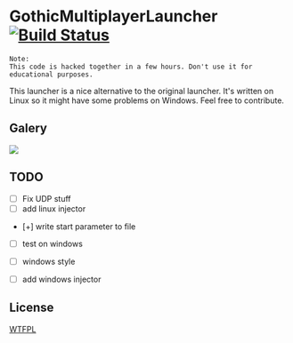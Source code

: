 # GothicMultiplayerLauncher [![Build Status](https://travis-ci.org/TRUEPADDii/GothicMultiplayerLauncher.svg?branch=master)](https://travis-ci.org/TRUEPADDii/GothicMultiplayerLauncher)

```
Note:
This code is hacked together in a few hours. Don't use it for educational purposes.
```

This launcher is a nice alternative to the original launcher. It's written on Linux so it might have some problems on Windows. Feel free to contribute.


## Galery
![](https://raw.githubusercontent.com/TRUEPADDii/GothicMultiplayerLauncher/master/mainwindow.png)

## TODO
- [ ] Fix UDP stuff
- [ ] add linux injector
- [+] write start parameter to file
- [ ] test on windows
- [ ] windows style
- [ ] add windows injector


## License
[WTFPL](https://github.com/TRUEPADDii/GothicMultiplayerLauncher/blob/master/LICENSE)
